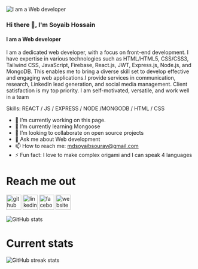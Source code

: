 ![I am a Web developer ](https://scontent.fjsr1-1.fna.fbcdn.net/v/t39.30808-6/306963939_668800057917671_9149721020948136158_n.jpg?stp=dst-jpg_p180x540&_nc_cat=110&ccb=1-7&_nc_sid=783fdb&_nc_eui2=AeH6xfLT3ti41HHpCAQyle1h0khlivZIWR7SSGWK9khZHmS5pYDDNLuXhCS2BInbvQ2hBZ89u6MLBBzA6bMWqY3S&_nc_ohc=muHLgp63lKgAX9VzXpf&_nc_zt=23&_nc_ht=scontent.fjsr1-1.fna&oh=00_AfCQZDgolGFWBTmkuAJydtJENFV-KZGqi_KNmYrili5PnA&oe=659A823C)
### Hi there 👋, I'm Soyaib Hossain 
#### I am a Web developer 


I am a dedicated web developer, with a focus on front-end development. I have expertise in various technologies such as HTML/HTML5, CSS/CSS3, Tailwind CSS, JavaScript, Firebase, React.js, JWT, Express.js, Node.js, and MongoDB. This enables me to bring a diverse skill set to develop effective and engaging web applications.I provide services in communication, research, LinkedIn lead generation, and social media management. Client satisfaction is my top priority. I am self-motivated, versatile, and work well in a team

Skills:  REACT / JS / EXPRESS / NODE /MONGODB / HTML / CSS

- 🔭 I’m currently working on this page. 
- 🌱 I’m currently learning Mongoose 
- 👯 I’m looking to collaborate on  open source projects 
- 💬 Ask me about Web development  
- 📫 How to reach me: mdsoyaibsourav@gmail.com 
- ⚡ Fun fact: I love to make complex origami and I can speak 4 languages 

# Reach me out
[<img src='https://cdn.jsdelivr.net/npm/simple-icons@3.0.1/icons/github.svg' alt='github' height='40'>](https://github.com/Mdsoyaib123)  [<img src='https://cdn.jsdelivr.net/npm/simple-icons@3.0.1/icons/linkedin.svg' alt='linkedin' height='40'>](https://www.linkedin.com/in/md-soyaib-hossain/)  [<img src='https://cdn.jsdelivr.net/npm/simple-icons@3.0.1/icons/facebook.svg' alt='facebook' height='40'>](https://www.facebook.com/mdsoyaib.hossain.77)  [<img src='https://cdn.jsdelivr.net/npm/simple-icons@3.0.1/icons/icloud.svg' alt='website' height='40'>](https://keen-daffodil-f5922b.netlify.app/)  

![GitHub stats](https://github-readme-stats.vercel.app/api?username=Mdsoyaib123&show_icons=true)  

# Current stats
![GitHub streak stats](https://streak-stats.demolab.com/?user=Mdsoyaib123)  

